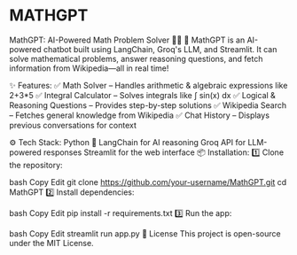 # MATHGPT
MathGPT: AI-Powered Math Problem Solver 🔢🤖
🚀 MathGPT is an AI-powered chatbot built using LangChain, Groq's LLM, and Streamlit. It can solve mathematical problems, answer reasoning questions, and fetch information from Wikipedia—all in real time!

✨ Features:
✅ Math Solver – Handles arithmetic & algebraic expressions like 2+3*5
✅ Integral Calculator – Solves integrals like ∫ sin(x) dx
✅ Logical & Reasoning Questions – Provides step-by-step solutions
✅ Wikipedia Search – Fetches general knowledge from Wikipedia
✅ Chat History – Displays previous conversations for context

⚙️ Tech Stack:
Python 🐍
LangChain for AI reasoning
Groq API for LLM-powered responses
Streamlit for the web interface
📦 Installation:
1️⃣ Clone the repository:

bash
Copy
Edit
git clone https://github.com/your-username/MathGPT.git
cd MathGPT
2️⃣ Install dependencies:

bash
Copy
Edit
pip install -r requirements.txt
3️⃣ Run the app:

bash
Copy
Edit
streamlit run app.py
📜 License
This project is open-source under the MIT License.
